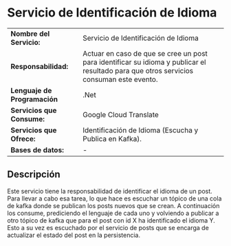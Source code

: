 # Servicio de Identificación de Idioma

|||
|-|-|
|**Nombre del Servicio:**|Servicio de Identificación de Idioma|
|**Responsabilidad:**|Actuar en caso de que se cree un post para identificar su idioma y publicar el resultado para que otros servicios consuman este evento.|
|**Lenguaje de Programación**|.Net|
|**Servicios que Consume:**|Google Cloud Translate|
|**Servicios que Ofrece:**|Identificación de Idioma (Escucha y Publica en Kafka).|
|**Bases de datos:**|-|

## Descripción
Este servicio tiene la responsabilidad de identificar el idioma de un post. Para llevar a cabo esa tarea, lo que hace es escuchar un tópico de una cola de kafka donde se publican los posts nuevos que se crean. A continuación los consume, prediciendo el lenguaje de cada uno y volviendo a publicar a otro tópico de kafka que para el post con id X ha identificado el idioma Y. Esto a su vez es escuchado por el servicio de posts que se encarga de actualizar el estado del post en la persistencia.